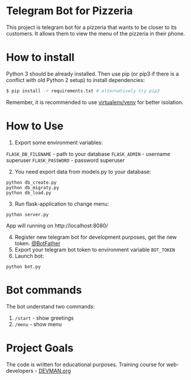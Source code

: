 # Telegram Bot for Pizzeria

This project is telegram bot for a pizzeria that wants to be closer to its customers. It allows them to view the menu of the pizzeria in their phone.

# How to install

Python 3 should be already installed. Then use pip (or pip3 if there is a conflict with old Python 2 setup) to install dependencies:

```bash
$ pip install -r requirements.txt # alternatively try pip3
```
Remember, it is recommended to use [virtualenv/venv](https://devman.org/encyclopedia/pip/pip_virtualenv/) for better isolation.

# How to Use

1. Export some environment variables:

`FLASK_DB_FILENAME` - path to your database
`FLASK_ADMIN` - username superuser
`FLASK_PASSWORD` - password superuser

2. You need export data from models.py to your database:

```#!bash
python db_create.py
python db_migraty.py
python db_load.py
```

3. Run flask-application to change menu:

```#!bash
python server.py
```

App will running on http://localhost:8080/

4. Register new telegram bot for development purposes, get the new token. [@BotFather](https://telegram.me/botfather)
5. Export your telegram bot token to environment variable `BOT_TOKEN`
6. Launch bot:

```#!bash
python bot.py
```

# Bot commands

The bot understand two commands:
1. `/start` - show greetings
2. `/menu` - show menu

# Project Goals

The code is written for educational purposes. Training course for web-developers - [DEVMAN.org](https://devman.org)
